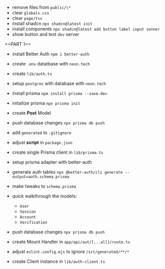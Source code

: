 - remove files from `public/\*`
- clear `globals.css`
- clear `page/tsx`
- install shadcn `npx shadcn@latest init`
- install components `npx shadcn@latest add button label input sonner`
- show button and test `dev` server

==PART 1==

- install Better Auth `npm i better-auth`
- create `.env` datatbase with `neon.tech`
- create `lib/auth.ts`
- setup `postgres` with database with `neon.tech`
- install prisma `npm install prisma --save-dev`
- initailize prisma `npx prisma init`
- create **Post** Model
- push database changes `npx prisma db push`
- add `generated` to `.gitignore`
- adjust **script** in `package.json`

- create single Prisma client in `lib/prisma.ts`
- setup prisma adapter with better-auth
- generate auth tables `npx @better-auth/cli generate --output=auth.schema.prisma`
- make tweaks to `schema.prisma`
- quick walkthrough the models:
  - `User`
  - `Session`
  - `Account`
  - `Verification`
- push database changes `npx prisma db push`
- create Mount Handler in `app/api/aut/[...all]/route.ts`
- adjust `eslint.config.mjs` to ignore `/src/generated/**/*`
- create Client instance in `lib/auth-client.ts`
